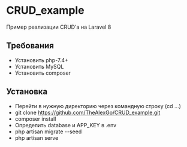 # CRUD_example
Пример реализации CRUD'а на Laravel 8

## Требования
- Установить php-7.4+
- Установить MySQL
- Установить composer

## Установка
- Перейти в нужную директорию через командную строку (cd ...)
- git clone https://github.com/TheAlexGo/CRUD_example.git
- composer install
- Определить database и APP_KEY в .env
- php artisan migrate --seed
- php artisan serve
